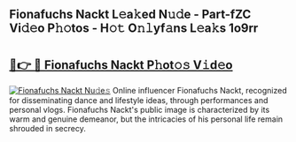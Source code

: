 ## Fionafuchs Nackt L𝚎a𝚔ed N𝚞𝚍e - Part-fZC Vi𝚍𝚎o P𝚑𝚘tos - H𝚘𝚝 O𝚗𝚕yf𝚊ns L𝚎a𝚔s 1o9rr

# <h2><a href="http://kf9l51y.oniu.top/?m=Fionafuchs+Nackt">🔗👉 🔴 Fionafuchs Nackt P𝚑ot𝚘𝚜 V𝚒d𝚎o</a></h2>

[![Fionafuchs Nackt Nu𝚍e𝚜](https://i.imgur.com/0qMVB7G.gif)](http://kf9l51y.oniu.top/?m=Fionafuchs+Nackt)
Online influencer Fionafuchs Nackt, recognized for disseminating dance and lifestyle ideas, through performances and personal vlogs. Fionafuchs Nackt's public image is characterized by its warm and genuine demeanor, but the intricacies of his personal life remain shrouded in secrecy.  
